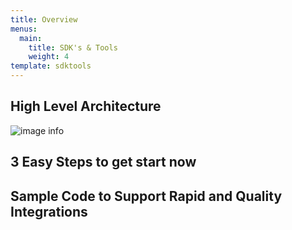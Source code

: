 ```yaml
---
title: Overview
menus:
  main:
    title: SDK's & Tools
    weight: 4
template: sdktools
---
```


## High Level Architecture
![image info](/images/Strivve-High-Level-Arch.png)


## 3 Easy Steps to get start now

## Sample Code to Support Rapid and Quality Integrations



